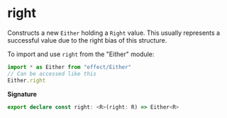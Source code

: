 # right

Constructs a new `Either` holding a `Right` value. This usually represents a successful value due to the right bias
of this structure.

To import and use `right` from the "Either" module:

```ts
import * as Either from "effect/Either"
// Can be accessed like this
Either.right
```

**Signature**

```ts
export declare const right: <R>(right: R) => Either<R>
```
